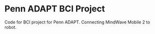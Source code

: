 # Penn ADAPT BCI Project
 Code for BCI project for Penn ADAPT. Connecting MindWave Mobile 2 to robot.
